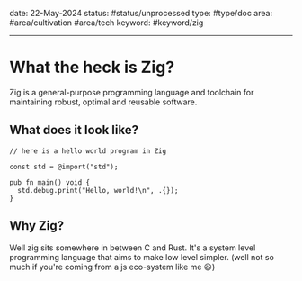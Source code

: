 
date: 22-May-2024
status: #status/unprocessed 
type: #type/doc 
area: #area/cultivation #area/tech 
keyword: #keyword/zig 

---

# What the heck is Zig?

Zig is a general-purpose programming language and toolchain for maintaining robust, optimal and reusable software.


## What does it look like?

```zig
// here is a hello world program in Zig

const std = @import("std"); 

pub fn main() void {
  std.debug.print("Hello, world!\n", .{}); 
}
```


## Why Zig?

Well zig sits somewhere in between C and Rust. It's a system level programming language that aims to make low level simpler. (well not so much if you're coming from a js eco-system like me 😆)
